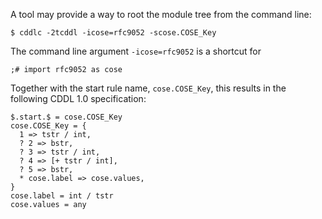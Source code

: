 A tool may provide a way to root the module tree from the command line:

~~~
$ cddlc -2tcddl -icose=rfc9052 -scose.COSE_Key

~~~


The command line argument `-icose=rfc9052` is a shortcut for

~~~
;# import rfc9052 as cose
~~~

Together with the start rule name, `cose.COSE_Key`, this results in the following CDDL 1.0 specification:

~~~ cddl
$.start.$ = cose.COSE_Key
cose.COSE_Key = {
  1 => tstr / int,
  ? 2 => bstr,
  ? 3 => tstr / int,
  ? 4 => [+ tstr / int],
  ? 5 => bstr,
  * cose.label => cose.values,
}
cose.label = int / tstr
cose.values = any

~~~
